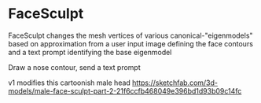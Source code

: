 # FaceSculpt
FaceSculpt changes the mesh vertices of various canonical-"eigenmodels" based on approximation from a user input image defining the face contours and a text prompt identifying the base eigenmodel

Draw a nose contour, send a text prompt 

v1 modifies this cartoonish male head https://sketchfab.com/3d-models/male-face-sculpt-part-2-21f6ccfb468049e396bd1d93b09c14fc
